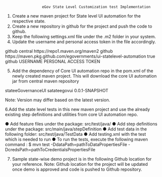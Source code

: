                      eGov State Level Customization test Implementation

1. Create a new maven project for State level UI automation for the respective state. 
2. Create a new repository in github for the project and push the code to github.
3. Keep the following settings.xml file under the .m2 folder in your system. 
4. Update the username and personal access token in the file accordingly.

<profiles>
    <profile>
      <id>github</id>
      <repositories>
        <repository>
          <id>central</id>
          <url>https://repo1.maven.org/maven2</url>
        </repository>
        <repository>
          <id>github</id>
          <url>https://maven.pkg.github.com/egovernments/ui-statelevel-automation</url>
          <snapshots>
            <enabled>true</enabled>
          </snapshots>
        </repository>
      </repositories>
    </profile>
  </profiles>

  <servers>
    <server>
      <id>github</id>
      <username>USERNAME</username>
      <password>PERSONAL ACCESS TOKEN</password>
    </server>


5. Add the dependency of Core UI automation repo in the pom.xml of the newly created maven project. This will download the core UI automation jar from central maven repository

<dependency>
  <groupId>stateeGovernanceUI</groupId>
  <artifactId>satateegovui</artifactId>
  <version>0.0.1-SNAPSHOT</version>
</dependency>

Note: Version may differ based on the latest version.


6.Add the state level tests in this new maven project and use the already existing step definitions and utilities from core UI automation repo.

● Add feature files under the package: src/test/java/
● Add step definitions under the package: src/main/java/stepDefinition
● Add test data in the following folder: src/test/java/TestData
● Add testing.xml with the test which is needed to run
● To run the tests, execute the following maven command : 
$ mvn test -DdataPath=pathToDataPropertiesFile -DcredsPath=pathToCredentialsPropertiesFile

7. Sample state-wise demo project is in the following Github location for your reference. 
Note: Github location for the project will be updated once demo is approved and code is pushed to Github repository.
